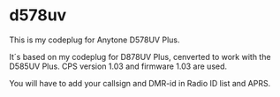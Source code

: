 # d578uv
This is my codeplug for Anytone D578UV Plus.

It´s based on my codeplug for D878UV Plus, cenverted to work with the D585UV Plus.
CPS version 1.03 and firmware 1.03 are used.

You will have to add your callsign and DMR-id in Radio ID list and APRS.
